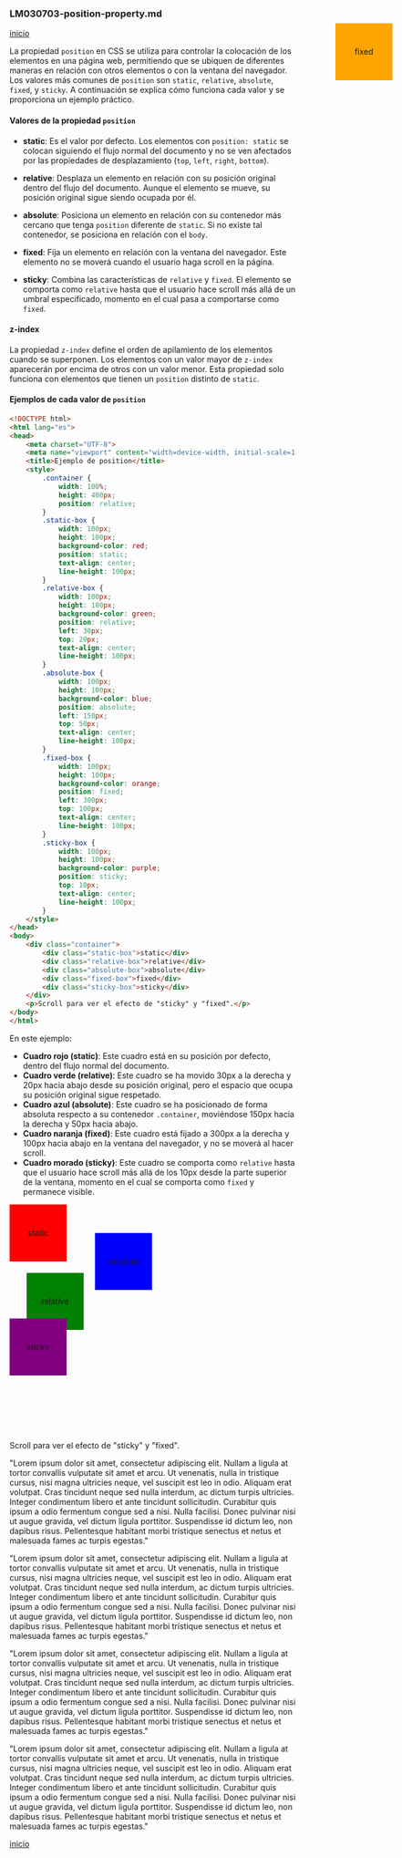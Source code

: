 ### LM030703-position-property.md

[inicio](./LM03.md)

La propiedad `position` en CSS se utiliza para controlar la colocación de los elementos en una página web, permitiendo que se ubiquen de diferentes maneras en relación con otros elementos o con la ventana del navegador. Los valores más comunes de `position` son `static`, `relative`, `absolute`, `fixed`, y `sticky`. A continuación se explica cómo funciona cada valor y se proporciona un ejemplo práctico.

#### Valores de la propiedad `position`

- **static**: Es el valor por defecto. Los elementos con `position: static` se colocan siguiendo el flujo normal del documento y no se ven afectados por las propiedades de desplazamiento (`top`, `left`, `right`, `bottom`).

- **relative**: Desplaza un elemento en relación con su posición original dentro del flujo del documento. Aunque el elemento se mueve, su posición original sigue siendo ocupada por él.

- **absolute**: Posiciona un elemento en relación con su contenedor más cercano que tenga `position` diferente de `static`. Si no existe tal contenedor, se posiciona en relación con el `body`.

- **fixed**: Fija un elemento en relación con la ventana del navegador. Este elemento no se moverá cuando el usuario haga scroll en la página.

- **sticky**: Combina las características de `relative` y `fixed`. El elemento se comporta como `relative` hasta que el usuario hace scroll más allá de un umbral especificado, momento en el cual pasa a comportarse como `fixed`.

#### z-index

La propiedad `z-index` define el orden de apilamiento de los elementos cuando se superponen. Los elementos con un valor mayor de `z-index` aparecerán por encima de otros con un valor menor. Esta propiedad solo funciona con elementos que tienen un `position` distinto de `static`.

#### Ejemplos de cada valor de `position`

```html
<!DOCTYPE html>
<html lang="es">
<head>
    <meta charset="UTF-8">
    <meta name="viewport" content="width=device-width, initial-scale=1.0">
    <title>Ejemplo de position</title>
    <style>
        .container {
            width: 100%;
            height: 400px;
            position: relative;
        }
        .static-box {
            width: 100px;
            height: 100px;
            background-color: red;
            position: static;
            text-align: center;
            line-height: 100px;
        }
        .relative-box {
            width: 100px;
            height: 100px;
            background-color: green;
            position: relative;
            left: 30px;
            top: 20px;
            text-align: center;
            line-height: 100px;
        }
        .absolute-box {
            width: 100px;
            height: 100px;
            background-color: blue;
            position: absolute;
            left: 150px;
            top: 50px;
            text-align: center;
            line-height: 100px;
        }
        .fixed-box {
            width: 100px;
            height: 100px;
            background-color: orange;
            position: fixed;
            left: 300px;
            top: 100px;
            text-align: center;
            line-height: 100px;
        }
        .sticky-box {
            width: 100px;
            height: 100px;
            background-color: purple;
            position: sticky;
            top: 10px;
            text-align: center;
            line-height: 100px;
        }
    </style>
</head>
<body>
    <div class="container">
        <div class="static-box">static</div>
        <div class="relative-box">relative</div>
        <div class="absolute-box">absolute</div>
        <div class="fixed-box">fixed</div>
        <div class="sticky-box">sticky</div>
    </div>
    <p>Scroll para ver el efecto de "sticky" y "fixed".</p>
</body>
</html>
```

En este ejemplo:

- **Cuadro rojo (static)**: Este cuadro está en su posición por defecto, dentro del flujo normal del documento.
- **Cuadro verde (relative)**: Este cuadro se ha movido 30px a la derecha y 20px hacia abajo desde su posición original, pero el espacio que ocupa su posición original sigue respetado.
- **Cuadro azul (absolute)**: Este cuadro se ha posicionado de forma absoluta respecto a su contenedor `.container`, moviéndose 150px hacia la derecha y 50px hacia abajo.
- **Cuadro naranja (fixed)**: Este cuadro está fijado a 300px a la derecha y 100px hacia abajo en la ventana del navegador, y no se moverá al hacer scroll.
- **Cuadro morado (sticky)**: Este cuadro se comporta como `relative` hasta que el usuario hace scroll más allá de los 10px desde la parte superior de la ventana, momento en el cual se comporta como `fixed` y permanece visible.



<html lang="es">
<head>
    <meta charset="UTF-8">
    <meta name="viewport" content="width=device-width, initial-scale=1.0">
    <title>Ejemplo de position</title>
    <style>
        .container {
            width: 100%;
            height: 400px;
            position: relative;
        }
        .static-box {
            width: 100px;
            height: 100px;
            background-color: red;
            position: static;
            text-align: center;
            line-height: 100px;
        }
        .relative-box {
            width: 100px;
            height: 100px;
            background-color: green;
            position: relative;
            left: 30px;
            top: 20px;
            text-align: center;
            line-height: 100px;
        }
        .absolute-box {
            width: 100px;
            height: 100px;
            background-color: blue;
            position: absolute;
            left: 150px;
            top: 50px;
            text-align: center;
            line-height: 100px;
        }
        .fixed-box {
            width: 100px;
            height: 100px;
            background-color: orange;
            position: fixed;
            left: 800px;
            top: 100px;
            text-align: center;
            line-height: 100px;
        }
        .sticky-box {
            width: 100px;
            height: 100px;
            background-color: purple;
            position: sticky;
            top: 10px;
            text-align: center;
            line-height: 100px;
        }
    </style>
</head>
<body>
    <div class="container">
        <div class="static-box">static</div>
        <div class="relative-box">relative</div>
        <div class="absolute-box">absolute</div>
        <div class="fixed-box">fixed</div>
        <div class="sticky-box">sticky</div>
    </div>
    <p>Scroll para ver el efecto de "sticky" y "fixed".</p>
</body>
</html>

"Lorem ipsum dolor sit amet, consectetur adipiscing elit. Nullam a ligula at tortor convallis vulputate sit amet et arcu. Ut venenatis, nulla in tristique cursus, nisi magna ultricies neque, vel suscipit est leo in odio. Aliquam erat volutpat. Cras tincidunt neque sed nulla interdum, ac dictum turpis ultricies. Integer condimentum libero et ante tincidunt sollicitudin. Curabitur quis ipsum a odio fermentum congue sed a nisi. Nulla facilisi. Donec pulvinar nisi ut augue gravida, vel dictum ligula porttitor. Suspendisse id dictum leo, non dapibus risus. Pellentesque habitant morbi tristique senectus et netus et malesuada fames ac turpis egestas."

"Lorem ipsum dolor sit amet, consectetur adipiscing elit. Nullam a ligula at tortor convallis vulputate sit amet et arcu. Ut venenatis, nulla in tristique cursus, nisi magna ultricies neque, vel suscipit est leo in odio. Aliquam erat volutpat. Cras tincidunt neque sed nulla interdum, ac dictum turpis ultricies. Integer condimentum libero et ante tincidunt sollicitudin. Curabitur quis ipsum a odio fermentum congue sed a nisi. Nulla facilisi. Donec pulvinar nisi ut augue gravida, vel dictum ligula porttitor. Suspendisse id dictum leo, non dapibus risus. Pellentesque habitant morbi tristique senectus et netus et malesuada fames ac turpis egestas."

"Lorem ipsum dolor sit amet, consectetur adipiscing elit. Nullam a ligula at tortor convallis vulputate sit amet et arcu. Ut venenatis, nulla in tristique cursus, nisi magna ultricies neque, vel suscipit est leo in odio. Aliquam erat volutpat. Cras tincidunt neque sed nulla interdum, ac dictum turpis ultricies. Integer condimentum libero et ante tincidunt sollicitudin. Curabitur quis ipsum a odio fermentum congue sed a nisi. Nulla facilisi. Donec pulvinar nisi ut augue gravida, vel dictum ligula porttitor. Suspendisse id dictum leo, non dapibus risus. Pellentesque habitant morbi tristique senectus et netus et malesuada fames ac turpis egestas."

"Lorem ipsum dolor sit amet, consectetur adipiscing elit. Nullam a ligula at tortor convallis vulputate sit amet et arcu. Ut venenatis, nulla in tristique cursus, nisi magna ultricies neque, vel suscipit est leo in odio. Aliquam erat volutpat. Cras tincidunt neque sed nulla interdum, ac dictum turpis ultricies. Integer condimentum libero et ante tincidunt sollicitudin. Curabitur quis ipsum a odio fermentum congue sed a nisi. Nulla facilisi. Donec pulvinar nisi ut augue gravida, vel dictum ligula porttitor. Suspendisse id dictum leo, non dapibus risus. Pellentesque habitant morbi tristique senectus et netus et malesuada fames ac turpis egestas."

[inicio](./LM03.md)
